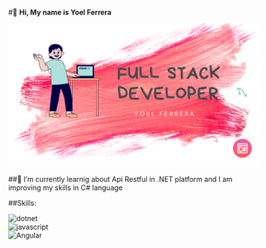 #👋 **Hi, My name is Yoel Ferrera**

![banner](./banner.png)

##🌱 I’m currently learnig about Api Restful in .NET platform and I am improving my skills in C# language

##Skills:

![dotnet](https://img.shields.io/badge/.NET-3D0C84?style=for-the-badge&log=net&logoColor=white&labelColor=101010)</br>
![javascript](https://img.shields.io/badge/Javascript-3D0C84?style=for-the-badge&log=javascript&logoColor=white&labelColor=#FFE500)</br>
![Angular](https://img.shields.io/badge/Angular-3D0C84?style=for-the-badge&log=angular&logoColor=white&labelColor=#a6120d)</br>
